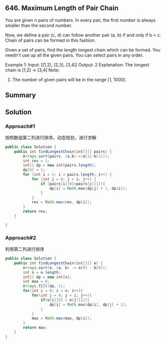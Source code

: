## 646. Maximum Length of Pair Chain
You are given n pairs of numbers. In every pair, the first number is always smaller than the second number.

Now, we define a pair (c, d) can follow another pair (a, b) if and only if b < c. Chain of pairs can be formed in this fashion.

Given a set of pairs, find the length longest chain which can be formed. You needn't use up all the given pairs. You can select pairs in any order.

Example 1:
Input: [[1,2], [2,3], [3,4]]
Output: 2
Explanation: The longest chain is [1,2] -> [3,4]
Note:
1. The number of given pairs will be in the range [1, 1000].
## Summary

## Solution

### Approach#1
按照数组第二列进行排序。动态规划，进行求解

```java
public class Solution {
    public int findLongestChain(int[][] pairs) {
        Arrays.sort(pairs, (a,b)->(a[1]-b[1]));
        int res = 1;
        int[] dp = new int[pairs.length];
        dp[0] = 1;
        for (int i = 1; i < pairs.length; i++) {
            for (int j = 0; j < i; j++) {
                if (pairs[i][0]>pairs[j][1]){
                    dp[i] = Math.max(dp[j] + 1, dp[i]);
                }
            }
            res = Math.max(res, dp[i]);
        }
        return res;
    }

}
```
### Approach#2
利用第二列进行排序

```java
public class Solution {
    public int findLongestChain(int[][] e) {
        Arrays.sort(e, (a, b) -> a[0] - b[0]);
        int n = e.length;
        int[] dp = new int[n];
        int max = 0;
		Arrays.fill(dp, 1);
        for(int i = 0; i < n; i++){
            for(int j = 0; j < i; j++){
                if(e[i][0] > e[j][1]){
                    dp[i] = Math.max(dp[i], dp[j] + 1);
                }
            }
            max = Math.max(max, dp[i]);
        }
        return max;
    }
}
```